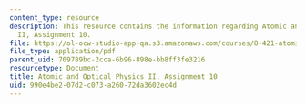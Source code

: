 ```yaml
---
content_type: resource
description: This resource contains the information regarding Atomic and Optical Physics
  II, Assignment 10.
file: https://ol-ocw-studio-app-qa.s3.amazonaws.com/courses/8-421-atomic-and-optical-physics-i-spring-2014/990e4be207d2c073a26072da3602ec4d_MIT8_421S14_homeWork10.pdf
file_type: application/pdf
parent_uid: 709789bc-2cca-6b96-898e-bb8ff3fe3216
resourcetype: Document
title: Atomic and Optical Physics II, Assignment 10
uid: 990e4be2-07d2-c073-a260-72da3602ec4d
---
```

